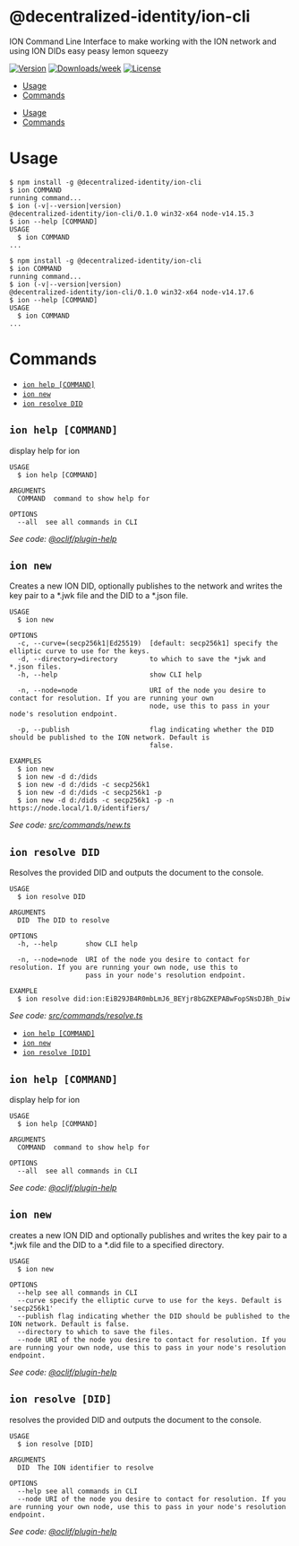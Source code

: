 @decentralized-identity/ion-cli
===============================

ION Command Line Interface to make working with the ION network and using ION DIDs easy peasy lemon squeezy

[![Version](https://img.shields.io/npm/v/@decentralized-identity/ion-cli.svg)](https://npmjs.org/package/@decentralized-identity/ion-cli)
[![Downloads/week](https://img.shields.io/npm/dw/@decentralized-identity/ion-cli.svg)](https://npmjs.org/package/@decentralized-identity/ion-cli)
[![License](https://img.shields.io/npm/l/@decentralized-identity/ion-cli.svg)](https://github.com/decentralized-identity/ion-cli/package.json)

<!-- toc -->
* [Usage](#usage)
* [Commands](#commands)
<!-- tocstop -->
* [Usage](#usage)
* [Commands](#commands)
<!-- tocstop -->
# Usage
<!-- usage -->
```sh-session
$ npm install -g @decentralized-identity/ion-cli
$ ion COMMAND
running command...
$ ion (-v|--version|version)
@decentralized-identity/ion-cli/0.1.0 win32-x64 node-v14.15.3
$ ion --help [COMMAND]
USAGE
  $ ion COMMAND
...
```
<!-- usagestop -->
```sh-session
$ npm install -g @decentralized-identity/ion-cli
$ ion COMMAND
running command...
$ ion (-v|--version|version)
@decentralized-identity/ion-cli/0.1.0 win32-x64 node-v14.17.6
$ ion --help [COMMAND]
USAGE
  $ ion COMMAND
...
```
<!-- usagestop -->
# Commands
<!-- commands -->
* [`ion help [COMMAND]`](#ion-help-command)
* [`ion new`](#ion-new)
* [`ion resolve DID`](#ion-resolve-did)

## `ion help [COMMAND]`

display help for ion

```
USAGE
  $ ion help [COMMAND]

ARGUMENTS
  COMMAND  command to show help for

OPTIONS
  --all  see all commands in CLI
```

_See code: [@oclif/plugin-help](https://github.com/oclif/plugin-help/blob/v3.2.3/src/commands/help.ts)_

## `ion new`

Creates a new ION DID, optionally publishes to the network and writes the key pair to a *.jwk file and the DID to a *.json file.

```
USAGE
  $ ion new

OPTIONS
  -c, --curve=(secp256k1|Ed25519)  [default: secp256k1] specify the elliptic curve to use for the keys.
  -d, --directory=directory        to which to save the *jwk and *.json files.
  -h, --help                       show CLI help

  -n, --node=node                  URI of the node you desire to contact for resolution. If you are running your own
                                   node, use this to pass in your node's resolution endpoint.

  -p, --publish                    flag indicating whether the DID should be published to the ION network. Default is
                                   false.

EXAMPLES
  $ ion new
  $ ion new -d d:/dids
  $ ion new -d d:/dids -c secp256k1
  $ ion new -d d:/dids -c secp256k1 -p
  $ ion new -d d:/dids -c secp256k1 -p -n https://node.local/1.0/identifiers/
```

_See code: [src/commands/new.ts](https://github.com/decentralized-identity/ion-cli/blob/v0.1.0/src/commands/new.ts)_

## `ion resolve DID`

Resolves the provided DID and outputs the document to the console.

```
USAGE
  $ ion resolve DID

ARGUMENTS
  DID  The DID to resolve

OPTIONS
  -h, --help       show CLI help

  -n, --node=node  URI of the node you desire to contact for resolution. If you are running your own node, use this to
                   pass in your node's resolution endpoint.

EXAMPLE
  $ ion resolve did:ion:EiB29JB4R0mbLmJ6_BEYjr8bGZKEPABwFopSNsDJBh_Diw
```

_See code: [src/commands/resolve.ts](https://github.com/decentralized-identity/ion-cli/blob/v0.1.0/src/commands/resolve.ts)_
<!-- commandsstop -->
* [`ion help [COMMAND]`](#ion-help-command)
* [`ion new`](#ion-new)
* [`ion resolve [DID]`](#ion-resolve-did)

## `ion help [COMMAND]`

display help for ion

```
USAGE
  $ ion help [COMMAND]

ARGUMENTS
  COMMAND  command to show help for

OPTIONS
  --all  see all commands in CLI
```

_See code: [@oclif/plugin-help](https://github.com/oclif/plugin-help/blob/v3.2.3/src/commands/help.ts)_

## `ion new`

creates a new ION DID and optionally publishes and writes the key pair to a *.jwk file and the DID to a *.did file to a specified directory.

```
USAGE
  $ ion new

OPTIONS
  --help see all commands in CLI
  --curve specify the elliptic curve to use for the keys. Default is 'secp256k1'
  --publish flag indicating whether the DID should be published to the ION network. Default is false.
  --directory to which to save the files.
  --node URI of the node you desire to contact for resolution. If you are running your own node, use this to pass in your node's resolution endpoint.
```

_See code: [@oclif/plugin-help](https://github.com/decentralized-identity/ion-cli/src/commands/did/new.ts)_

## `ion resolve [DID]`

resolves the provided DID and outputs the document to the console.

```
USAGE
  $ ion resolve [DID]

ARGUMENTS
  DID  The ION identifier to resolve

OPTIONS
  --help see all commands in CLI
  --node URI of the node you desire to contact for resolution. If you are running your own node, use this to pass in your node's resolution endpoint.
```

_See code: [@oclif/plugin-help](https://github.com/decentralized-identity/ion-cli/src/commands/did/resolve.ts)_
<!-- commandsstop -->
